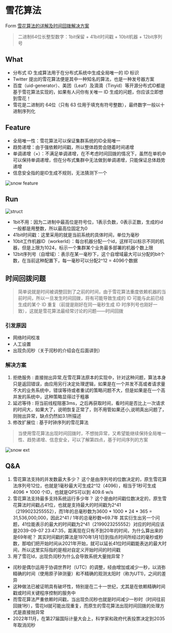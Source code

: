 # 雪花算法

Form [雪花算法的详解及时间回拨解决方案](https://www.cnblogs.com/shoshana-kong/p/17319231.html)

> 二进制64位长整型数字：1bit保留 + 41bit时间戳 + 10bit机器 + 12bit序列号

## What

- 分布式 ID 生成算法用于在分布式系统中生成全局唯一的 ID 标识
- Twitter 提出的雪花算法便是其中一种知名的算法，也是一种发号器方案
- 百度（uid-generator）、美团（Leaf）及滴滴（Tinyid）等开源分布式ID都是基于雪花算法实现的，如果有人问你有关唯一 ID 生成的问题，你应该立即想到雪花！
- 雪花是二进制的 64位（只有 63 位用于填充有符号整数），最终数字一般以十进制序列化

## Feature

- 全局唯一性：雪花算法可以保证集群系统的ID全局唯一
- 趋势递增：由于强依赖时间戳，所以整体趋势会随着时间递增
- 单调递增（×）：不满足单调递增，在不考虑时间回拨的情况下，虽然在单机中可以保持单调递增，但在分布式集群中无法做到单调递增，只能保证总体趋势递增
- 信息安全指的是ID生成不规则，无法猜测下一个

![snow feature](https://img-blog.csdnimg.cn/img_convert/80d03fc9749361f561efac8f88c57e58.png)

## Run

![struct](https://img-blog.csdnimg.cn/img_convert/6c774777a1340e671bf9d967a61b24f2.png)

- 1bit不用：因为二进制中最高位是符号位，1表示负数，0表示正数，生成的id一般都是用整数，所以最高位固定为0
- 41bit时间戳：这里采用的就是当前系统的具体时间，单位为毫秒
- 10bit工作机器ID（workerId）：每台机器分配一个id，这样可以标示不同的机器，但是上限为1024，标示一个集群某个业务最多部署的机器个数上限
- 12bit序列号（自增域）：表示在某一毫秒下，这个自增域最大可以分配的bit个数，在当前这种配置下，每一毫秒可以分配2^12 = 4096个数据

## 时间回拨问题

> 简单说就是时间被调整回到了之前的时间，由于雪花算法重度依赖机器的当前时间，所以一旦发生时间回拨，将有可能导致生成的 ID 可能与此前已经生成的某个 ID 重复（前提是刚好在同一毫秒生成 ID 时序列号也刚好一致），这就是雪花算法最经常讨论的问题——时间回拨

### 引发原因

- 网络时间校准
- 人工设置
- 出现负闰秒（关于闰秒的介绍会在后面讲到）

### 解决方案

1. 拒绝服务 : 直接抛出异常,在雪花算法原本的实现中，针对这种问题，算法本身只是返回错误，由应用另行决定处理逻辑，如果是在一个并发不高或者请求量不大的业务系统中，错误等待或者重试的策略问题不大，但是如果是在一个高并发的系统中，这种策略显得过于粗暴
2. 延迟等待 : 将当前线程阻塞3ms，之后再获取时间，看时间是否比上一次请求的时间大，如果大了，说明恢复正常了，则不用管如果还小,说明真出问题了，则抛出异常，缺点仍然如3.1所描述
3. 修改扩展位 : 基于时钟序列的雪花算法

> 当使用雪花算法出现时间回拨时，不想抛异常，又希望能继续保持全局唯一性、趋势递增、信息安全，可以了解第四点，基于时间序列的方案

![snow ext](https://img-blog.csdnimg.cn/img_convert/75792ef5993f645706a24364a604278a.png)

## Q&A
1. 雪花算法支持的并发数最大多少？
  这个是由序列号的位数决定的，原生雪花算法序列号12位，也就是1毫秒最大可生成2^12（4096），相当于1秒可生成 4096 * 1000 个ID，也就是QPS可以到 409.6 w/s
2. 雪花算法支持最多支持系统运行多少年？
  这个是由时间戳位数决定的，原生雪花算法时间戳占41位，也就是支持最大的时间戳为2^41（2199023255552），而1年的总毫秒数为3600 * 1000 * 24 * 365 = 31,536,000,000，因此2^41 / 1年的总毫秒数≈69.7年
  其实衍生出另一个问题，41位能表示的最大的时间戳为2^41（2199023255552）对应的时间应该是2039-09-07 23:47:35，距离现在只有不到20年的时间，为什么算出来的是69年呢？
  其实时间戳的算法是1970年1月1日到指点时间所经过的毫秒或秒数，那咱们把开始时间从2021年开始，就可以延长41位时间戳能表达的最大时间，所以这里实际指的是相对自定义开始时间的时间戳
3. 用了雪花Id，出现负闰秒为什么会导致系统大量抛异常？
  - 闰秒是偶尔运用于协调世界时（UTC）的调整，经由增加或减少一秒，以消弥精确的时间（使用原子钟测量）和不精确的观测太阳时（称为UT1)，之间的差异
  - 这种做法已被证明具有破坏性，特别是在二十一世纪，尤其是在依赖精确时间戳或时间关键程序控制的服务中
  - 而雪花算法严重依赖时间戳，当出现负闰秒也就是时间减少一秒时（时间往前回拨1秒），雪花Id就可能出现重复，而原生的雪花算法出现时间回拨的处理方式是直接抛异常
  - 2022年11月，在第27届国际计量大会上，科学家和政府代表投票决定到2035年取消闰秒
